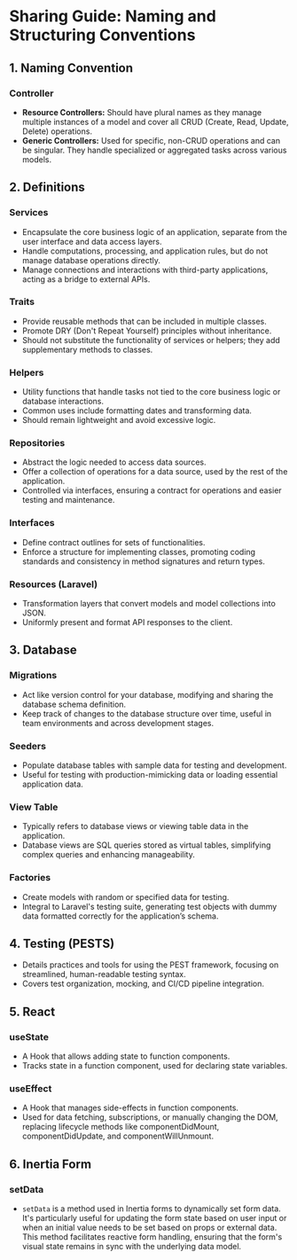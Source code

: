 
# Sharing Guide: Naming and Structuring Conventions

## 1. Naming Convention

### Controller
- **Resource Controllers:** Should have plural names as they manage multiple instances of a model and cover all CRUD (Create, Read, Update, Delete) operations.
- **Generic Controllers:** Used for specific, non-CRUD operations and can be singular. They handle specialized or aggregated tasks across various models.

## 2. Definitions

### Services
- Encapsulate the core business logic of an application, separate from the user interface and data access layers.
- Handle computations, processing, and application rules, but do not manage database operations directly.
- Manage connections and interactions with third-party applications, acting as a bridge to external APIs.

### Traits
- Provide reusable methods that can be included in multiple classes.
- Promote DRY (Don't Repeat Yourself) principles without inheritance.
- Should not substitute the functionality of services or helpers; they add supplementary methods to classes.

### Helpers
- Utility functions that handle tasks not tied to the core business logic or database interactions.
- Common uses include formatting dates and transforming data.
- Should remain lightweight and avoid excessive logic.

### Repositories
- Abstract the logic needed to access data sources.
- Offer a collection of operations for a data source, used by the rest of the application.
- Controlled via interfaces, ensuring a contract for operations and easier testing and maintenance.

### Interfaces
- Define contract outlines for sets of functionalities.
- Enforce a structure for implementing classes, promoting coding standards and consistency in method signatures and return types.

### Resources (Laravel)
- Transformation layers that convert models and model collections into JSON.
- Uniformly present and format API responses to the client.

## 3. Database

### Migrations
- Act like version control for your database, modifying and sharing the database schema definition.
- Keep track of changes to the database structure over time, useful in team environments and across development stages.

### Seeders
- Populate database tables with sample data for testing and development.
- Useful for testing with production-mimicking data or loading essential application data.

### View Table
- Typically refers to database views or viewing table data in the application.
- Database views are SQL queries stored as virtual tables, simplifying complex queries and enhancing manageability.

### Factories
- Create models with random or specified data for testing.
- Integral to Laravel's testing suite, generating test objects with dummy data formatted correctly for the application’s schema.

## 4. Testing (PESTS)
- Details practices and tools for using the PEST framework, focusing on streamlined, human-readable testing syntax.
- Covers test organization, mocking, and CI/CD pipeline integration.

## 5. React

### useState
- A Hook that allows adding state to function components.
- Tracks state in a function component, used for declaring state variables.

### useEffect
- A Hook that manages side-effects in function components.
- Used for data fetching, subscriptions, or manually changing the DOM, replacing lifecycle methods like componentDidMount, componentDidUpdate, and componentWillUnmount.

## 6. Inertia Form

### setData
- `setData` is a method used in Inertia forms to dynamically set form data. It's particularly useful for updating the form state based on user input or when an initial value needs to be set based on props or external data. This method facilitates reactive form handling, ensuring that the form's visual state remains in sync with the underlying data model.

